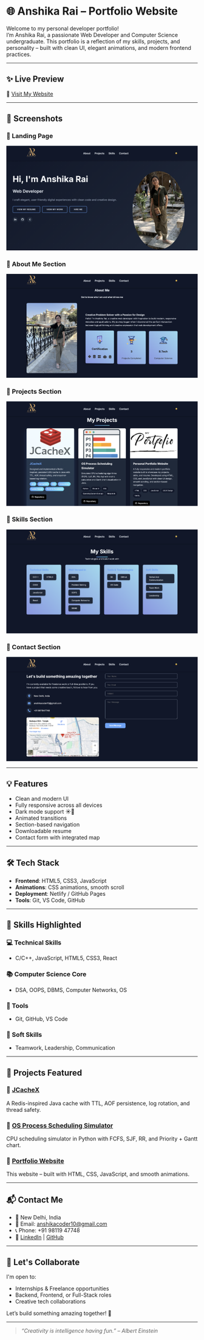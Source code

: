 # 🌐 Anshika Rai – Portfolio Website

Welcome to my personal developer portfolio!  
I’m Anshika Rai, a passionate Web Developer and Computer Science undergraduate. This portfolio is a reflection of my skills, projects, and personality – built with clean UI, elegant animations, and modern frontend practices.

---

## ✨ Live Preview

🔗 [Visit My Website](https://anshika-rai-portfolio.netlify.app/)  

---

## 📸 Screenshots

### 🔹 Landing Page
![Landing Page](assets/landing.png)

### 🔹 About Me Section
![About Section](assets/about.png)

### 🔹 Projects Section
![Projects Section](assets/projects.png)

### 🔹 Skills Section
![Skills Section](assets/skills.png)

### 🔹 Contact Section
![Contact Section](assets/contact.png)

---

## 💡 Features

- Clean and modern UI
- Fully responsive across all devices
- Dark mode support ☀️🌙
- Animated transitions
- Section-based navigation
- Downloadable resume
- Contact form with integrated map

---

## 🛠 Tech Stack

- **Frontend**: HTML5, CSS3, JavaScript
- **Animations**: CSS animations, smooth scroll
- **Deployment**: Netlify / GitHub Pages
- **Tools**: Git, VS Code, GitHub

---

## 🧠 Skills Highlighted

### 💻 Technical Skills
- C/C++, JavaScript, HTML5, CSS3, React

### 📚 Computer Science Core
- DSA, OOPS, DBMS, Computer Networks, OS

### 🔧 Tools
- Git, GitHub, VS Code

### 💬 Soft Skills
- Teamwork, Leadership, Communication

---

## 📁 Projects Featured

### 🔸 [JCacheX](https://github.com/Anshika0804/CACHE_SYSTEM)
A Redis-inspired Java cache with TTL, AOF persistence, log rotation, and thread safety.

### 🔸 [OS Process Scheduling Simulator](https://github.com/Anshika0804/OS_PROJECT)
CPU scheduling simulator in Python with FCFS, SJF, RR, and Priority + Gantt chart.

### 🔸 [Portfolio Website](https://github.com/Anshika0804/Portfolio)
This website – built with HTML, CSS, JavaScript, and smooth animations.

---

## 📬 Contact Me

- 📍 New Delhi, India  
- 📧 Email: [anshikacoder10@gmail.com](mailto:anshikacoder10@gmail.com)  
- 📞 Phone: +91 98119 47748  
- 🔗 [LinkedIn](www.linkedin.com/in/anshika-rai0804) | [GitHub](https://github.com/Anshika0804)

---

## 🙌 Let's Collaborate

I'm open to:
- Internships & Freelance opportunities
- Backend, Frontend, or Full-Stack roles
- Creative tech collaborations

Let’s build something amazing together! 🚀

---

> _“Creativity is intelligence having fun.” – Albert Einstein_

